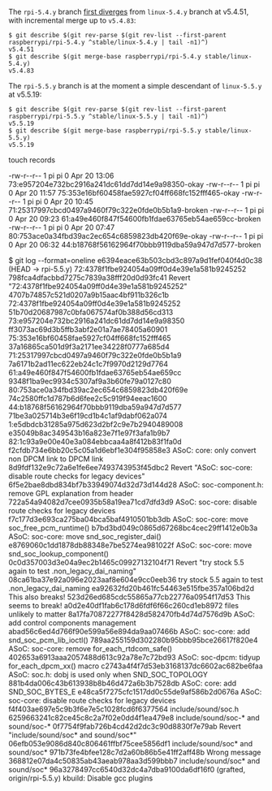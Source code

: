 The `rpi-5.4.y` branch [first diverges](https://stackoverflow.com/questions/1527234/finding-a-branch-point-with-git) from `linux-5.4.y` branch at v5.4.51,
with incremental merge up to `v5.4.83`:

```
$ git describe $(git rev-parse $(git rev-list --first-parent raspberrypi/rpi-5.4.y ^stable/linux-5.4.y | tail -n1)^)
v5.4.51
$ git describe $(git merge-base raspberrypi/rpi-5.4.y stable/linux-5.4.y)
v5.4.83
```

The `rpi-5.5.y` branch is at the moment a simple descendant of `linux-5.5.y` at v5.5.19:

```
$ git describe $(git rev-parse $(git rev-list --first-parent raspberrypi/rpi-5.5.y ^stable/linux-5.5.y | tail -n1)^)
v5.5.19
$ git describe $(git merge-base raspberrypi/rpi-5.5.y stable/linux-5.5.y)
v5.5.19
```

touch records

-rw-r--r-- 1 pi pi 0 Apr 20 13:06 73:e957204e732bc2916a241dc61dd7dd14e9a98350-okay
-rw-r--r-- 1 pi pi 0 Apr 20 11:57 75:353e16bf60458fae5927cf04ff668fc152fff465-okay
-rw-r--r-- 1 pi pi 0 Apr 20 10:45 71:25317997cbcd0497a9460f79c322e0fde0b5b1a9-broken
-rw-r--r-- 1 pi pi 0 Apr 20 09:23 61:a49e460f847f54600fb1fdae63765eb54ae659cc-broken
-rw-r--r-- 1 pi pi 0 Apr 20 07:47 80:753ace0a34fbd39ac2ec654c6859823db420f69e-okay
-rw-r--r-- 1 pi pi 0 Apr 20 06:32 44:b18768f56162964f70bbb9119dba59a947d7d577-broken

$ git log --format=oneline
e6394eace63b503cbd3c897a9d1fef040f4d0c38 (HEAD -> rpi-5.5.y) 72:4378f1fbe924054a09ff0d4e39e1a581b9245252
798fca4dfacbbd7275c7839a38fff20d0d93fc41 Revert "72:4378f1fbe924054a09ff0d4e39e1a581b9245252"
4707b74857c521d0207a9b15aac4bf911b326c1b 72:4378f1fbe924054a09ff0d4e39e1a581b9245252
51b70d20687987c0bfa067574af0b388d56cd313 73:e957204e732bc2916a241dc61dd7dd14e9a98350
ff3073ac69d3b5ffb3abf2e01a7ae78405a60901 75:353e16bf60458fae5927cf04ff668fc152fff465
37a16865ca501d9f3a2171ee34228f0777a685d4 71:25317997cbcd0497a9460f79c322e0fde0b5b1a9
7a6171b2ad11ec622eb24c1c7f9970d2129d7764 61:a49e460f847f54600fb1fdae63765eb54ae659cc
9348f1ba9ec9934c5307af9a3b60fe79a0127c80 80:753ace0a34fbd39ac2ec654c6859823db420f69e
74c2580ffc1d787b6d6fee2c5c919f94eeac1600 44:b18768f56162964f70bbb9119dba59a947d7d577
71be3a025714b3e6f19cd1b4c1af9dabf062a074 1:e5dbdcb31285a975d623d2bf2c9e7b2940489008
e35049b8ac349543b16a823e7f1e97f3afa1b9b7 82:1c93a9e00e40e3a084ebbcaa4a8f412b83f1fa0d
f2cfdb734e6bb20c5c05a1d6ebf1e304f95858e3 ASoC: core: only convert non DPCM link to DPCM link
8d9fdf132e9c72a6e1fe6ee7493743953f45dbc2 Revert "ASoC: soc-core: disable route checks for legacy devices"
6f5e2bae8dbd834bf7b33949074d32d73d144d28 ASoC: soc-component.h: remove GPL explanation from header
722a54a94082d7cee0935b58a19ea71cd7dfd3d9 ASoC: soc-core: disable route checks for legacy devices
f7c177d3e693ca275ba04bca5baf4910501bb3db ASoC: soc-core: move soc_free_pcm_runtime()
b7bd3bd049c0865d67268bc4cec29ff1412e0b3a ASoC: soc-core: move snd_soc_register_dai()
e8769060c1dd1878db88348e7be5274ea981022f ASoC: soc-core: move snd_soc_lookup_component()
0c0d357003d3e04a9ec2b1465c09927132104f71 Revert "try stock 5.5 again to test .non_legacy_dai_naming"
08ca61ba37e92a096e2023aaf8e604e9cc0eeb36 try stock 5.5 again to test .non_legacy_dai_naming
ea92632fd20b461fc54463e515fbe357a106bd2d This also breaks!
523d26ed685cdc55865a77cb22776a0954f17d53 This seems to break!
a0d2e40df1fab6c178d6fdf6f66c260cd1eb8972 files unlikely to matter
8a17fa70872277f8428d582470fb4d74d7576d9b ASoC: add control components management
abad56c6ed4d766f90e599a56e894da9aa07466b ASoC: soc-core: add snd_soc_pcm_lib_ioctl()
789aa255159d302280b95bbb95bce26617f820e4 ASoC: soc-core: remove for_each_rtdcom_safe()
402653a6913aaa2057488d613c92a78e7c72bd93 ASoC: soc-dpcm: tidyup for_each_dpcm_xx() macro
c2743a4f4f7d53eb3168137dc6602ac682be6faa ASoC: soc.h: dobj is used only when SND_SOC_TOPOLOGY
881b4da006c43b613938b8b46d472a6b3b7528db ASoC: core: add SND_SOC_BYTES_E
e48ca5f7275cfc1517dd0c55de9af586b2d0676a ASoC: soc-core: disable route checks for legacy devices
f4f403ae697e5c9b3f6e7e5c1028fcd6f6377564 include/sound/soc.h
6259663241c82ce45c8c2a7f02e0dd4f1ea479e8 include/sound/soc-* and sound/soc-*
0f7754f9fab726b4cd42d2dc3c90d8830f7e79ab Revert "include/sound/soc* and sound/soc*"
06efb053e9086d840c806461ffbf75cee5856df1 include/sound/soc* and sound/soc*
971b73fe4bfee128c7d2a60b86b5e41ff2aff48b Wrong message
368812e07da4c50835ab43aeab978aa3d599bbb7 include/sound/soc* and sound/soc*
96a3278497cc6540d32dc4a7dba9100da6df16f0 (grafted, origin/rpi-5.5.y) kbuild: Disable gcc plugins
